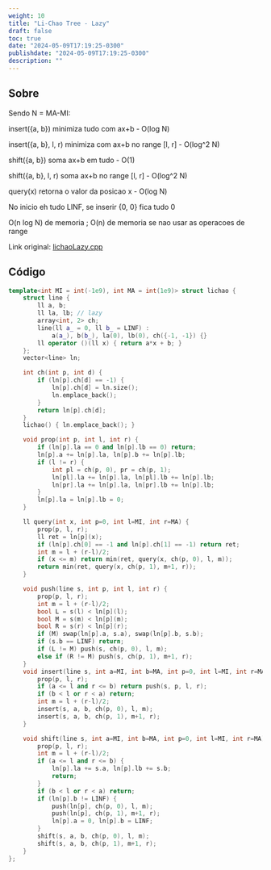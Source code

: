 ```yaml
---
weight: 10
title: "Li-Chao Tree - Lazy"
draft: false
toc: true
date: "2024-05-09T17:19:25-0300"
publishdate: "2024-05-09T17:19:25-0300"
description: ""
---
```


## Sobre
 Sendo N = MA-MI:

 insert({a, b}) minimiza tudo com ax+b - O(log N)

 insert({a, b}, l, r) minimiza com ax+b no range [l, r] - O(log^2 N)

 shift({a, b}) soma ax+b em tudo - O(1)

 shift({a, b}, l, r) soma ax+b no range [l, r] - O(log^2 N)

 query(x) retorna o valor da posicao x - O(log N)



 No inicio eh tudo LINF, se inserir {0, 0} fica tudo 0



 O(n log N) de memoria ; O(n) de memoria se nao usar as operacoes de range



Link original: [lichaoLazy.cpp](https://github.com/brunomaletta/Biblioteca/tree/master/Codigo/Estruturas/lichaoLazy.cpp)

## Código
```cpp
template<int MI = int(-1e9), int MA = int(1e9)> struct lichao {
	struct line {
		ll a, b;
		ll la, lb; // lazy
		array<int, 2> ch;
		line(ll a_ = 0, ll b_ = LINF) :
			a(a_), b(b_), la(0), lb(0), ch({-1, -1}) {}
		ll operator ()(ll x) { return a*x + b; }
	};
	vector<line> ln;

	int ch(int p, int d) {
		if (ln[p].ch[d] == -1) {
			ln[p].ch[d] = ln.size();
			ln.emplace_back();
		}
		return ln[p].ch[d];
	}
	lichao() { ln.emplace_back(); }

	void prop(int p, int l, int r) {
		if (ln[p].la == 0 and ln[p].lb == 0) return;
		ln[p].a += ln[p].la, ln[p].b += ln[p].lb;
		if (l != r) {
			int pl = ch(p, 0), pr = ch(p, 1);
			ln[pl].la += ln[p].la, ln[pl].lb += ln[p].lb;
			ln[pr].la += ln[p].la, ln[pr].lb += ln[p].lb;
		}
		ln[p].la = ln[p].lb = 0;
	}

	ll query(int x, int p=0, int l=MI, int r=MA) {
		prop(p, l, r);
		ll ret = ln[p](x);
		if (ln[p].ch[0] == -1 and ln[p].ch[1] == -1) return ret;
		int m = l + (r-l)/2;
		if (x <= m) return min(ret, query(x, ch(p, 0), l, m));
		return min(ret, query(x, ch(p, 1), m+1, r));
	}

	void push(line s, int p, int l, int r) {
		prop(p, l, r);
		int m = l + (r-l)/2;
		bool L = s(l) < ln[p](l);
		bool M = s(m) < ln[p](m);
		bool R = s(r) < ln[p](r);
		if (M) swap(ln[p].a, s.a), swap(ln[p].b, s.b);
		if (s.b == LINF) return;
		if (L != M) push(s, ch(p, 0), l, m);
		else if (R != M) push(s, ch(p, 1), m+1, r);
	}
	void insert(line s, int a=MI, int b=MA, int p=0, int l=MI, int r=MA) {
		prop(p, l, r);
		if (a <= l and r <= b) return push(s, p, l, r);
		if (b < l or r < a) return;
		int m = l + (r-l)/2;
		insert(s, a, b, ch(p, 0), l, m);
		insert(s, a, b, ch(p, 1), m+1, r);
	}

	void shift(line s, int a=MI, int b=MA, int p=0, int l=MI, int r=MA) {
		prop(p, l, r);
		int m = l + (r-l)/2;
		if (a <= l and r <= b) {
			ln[p].la += s.a, ln[p].lb += s.b;
			return;
		}
		if (b < l or r < a) return;
		if (ln[p].b != LINF) {
			push(ln[p], ch(p, 0), l, m);
			push(ln[p], ch(p, 1), m+1, r);
			ln[p].a = 0, ln[p].b = LINF;
		}
		shift(s, a, b, ch(p, 0), l, m);
		shift(s, a, b, ch(p, 1), m+1, r);
	}
};
```
